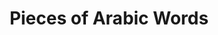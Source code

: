 ---
title: "Pieces of Arabic Words"

categories: ['']

tags: ['Pieces', 'of', 'Arabic', 'Words']

arwords: 'قطع من الكلمات العربية'

arexps: []

enwords: ['Pieces of Arabic Words']

enexps: []

arlexicons: 'ق'

enlexicons: 'P'

authors: ['Ruqayya Roshdy']

translators: ['']

citations: 'تطبيقات الذكاء الاصطناعي في خدمة اللغة العربية'

sources: 'مركز الملك عبدالله بن عبدالعزيز الدولي لخدمة اللغة العربية'

word: "true"

slug: ""
---